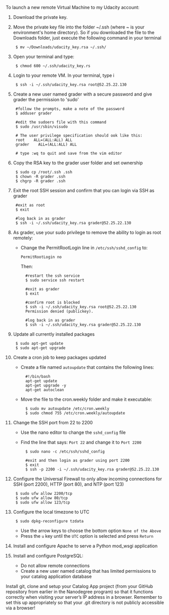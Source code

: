 To launch a new remote Virtual Machine to my Udacity account:

1. Download the private key.

1. Move the private key file into the folder ~/.ssh (where ~ is your environment's home directory). So if you downloaded the file to the Downloads folder, just execute the following command in your terminal

        $ mv ~/Downloads/udacity_key.rsa ~/.ssh/    

1. Open your terminal and type:

        $ chmod 600 ~/.ssh/udacity_key.rs

1. Login to your remote VM.  In your terminal, type i

        $ ssh -i ~/.ssh/udacity_key.rsa root@52.25.22.130

1. Create a new user named grader with a secure password and give grader the permission to 'sudo'

        #follow the prompts, make a note of the password
        $ adduser grader
        
        #edit the sudoers file with this command
        $ sudo /usr/sbin/visudo
        
        # The user privilege specification should ook like this:
        root    ALL=(ALL:ALL) ALL 
        grader    ALL=(ALL:ALL) ALL
        
        # type :wq to quit and save from the vim editor

1. Copy the RSA key to the grader user folder and set ownership

        $ sudo cp /root/.ssh .ssh
        $ chown -R grader .ssh
        $ chgrp -R grader .ssh

1. Exit the root SSH session and confirm that you can login via SSH as grader

        #exit as root
        $ exit
        
        #log back in as grader
        $ ssh -i ~/.ssh/udacity_key.rsa grader@52.25.22.130

1. As grader, use your sudo privilege to remove the ability to login as root remotely:

    * Change the PermitRootLogin line in `/etc/ssh/sshd_config` to:

        `PermitRootLogin no`
        
        Then:

            #restart the ssh service
            $ sudo service ssh restart
        
            #exit as grader
            $ exit
        
            #confirm root is blocked
            $ ssh -i ~/.ssh/udacity_key.rsa root@52.25.22.130
            Permission denied (publickey).
        
            #log back in as grader
            $ ssh -i ~/.ssh/udacity_key.rsa grader@52.25.22.130

1. Update all currently installed packages

        $ sudo apt-get update
        $ sudo apt-get upgrade                

1. Create a cron job to keep packages updated

    * Create a file named `autoupdate` that contains the following lines:

            #!/bin/bash
            apt-get update
            apt-get upgrade -y
            apt-get autoclean

    * Move the file to the cron.weekly folder and make it executable:
    
            $ sudo mv autoupdate /etc/cron.weekly
            $ sudo chmod 755 /etc/cron.weekly/autoupdate
    
1. Change the SSH port from 22 to 2200

    * Use the nano editor to change the `sshd_config` file
    * Find the line that says: `Port 22` and change it to `Port 2200`

            $ sudo nano -c /etc/ssh/sshd_config

            #exit and then login as grader using port 2200
            $ exit 
            $ ssh -p 2200 -i ~/.ssh/udacity_key.rsa grader@52.25.22.130

1. Configure the Universal Firewall to only allow incoming connections for SSH (port 2200), HTTP (port 80), and NTP (port 123)

	    $ sudo ufw allow 2200/tcp
    	$ sudo ufw allow 80/tcp
    	$ sudo ufw allow 123/tcp

1. Configure the local timezone to UTC

		$ sudo dpkg-reconfigure tzdata
		
	* Use the arrow keys to choose the bottom option `None of the Above`
	* Press the `u` key until the `UTC` option is selected and press `Return`
	
1. Install and configure Apache to serve a Python mod_wsgi application

1. Install and configure PostgreSQL:

	* Do not allow remote connections
	* Create a new user named catalog that has limited permissions to your catalog application database

Install git, clone and setup your Catalog App project (from your GitHub repository from earlier in the Nanodegree program) so that it functions correctly when visiting your server’s IP address in a browser. Remember to set this up appropriately so that your .git directory is not publicly accessible via a browser!
